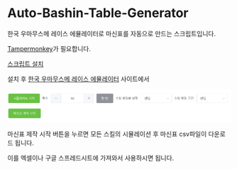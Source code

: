 # Auto-Bashin-Table-Generator
한국 우마무스메 레이스 에뮬레이터로 마신표를 자동으로 만드는 스크립트입니다.

[Tampermonkey](https://chrome.google.com/webstore/detail/tampermonkey/dhdgffkkebhmkfjojejmpbldmpobfkfo)가 필요합니다.

[스크립트 설치](https://github.com/Ravenclaw5874/Auto-Bashin-Table-Generator/releases/latest/download/Auto-Bashin-Table-Generator.user.js)

설치 후 [한국 우마무스메 레이스 에뮬레이터](http://race-ko.wf-calc.net/#/champions-meeting) 사이트에서

![버튼.png](./img/button.png)

마신표 제작 시작 버튼을 누르면 모든 스킬의 시뮬레이션 후 마신표 csv파일이 다운로드 됩니다.

이를 엑셀이나 구글 스프레드시트에 가져와서 사용하시면 됩니다.
